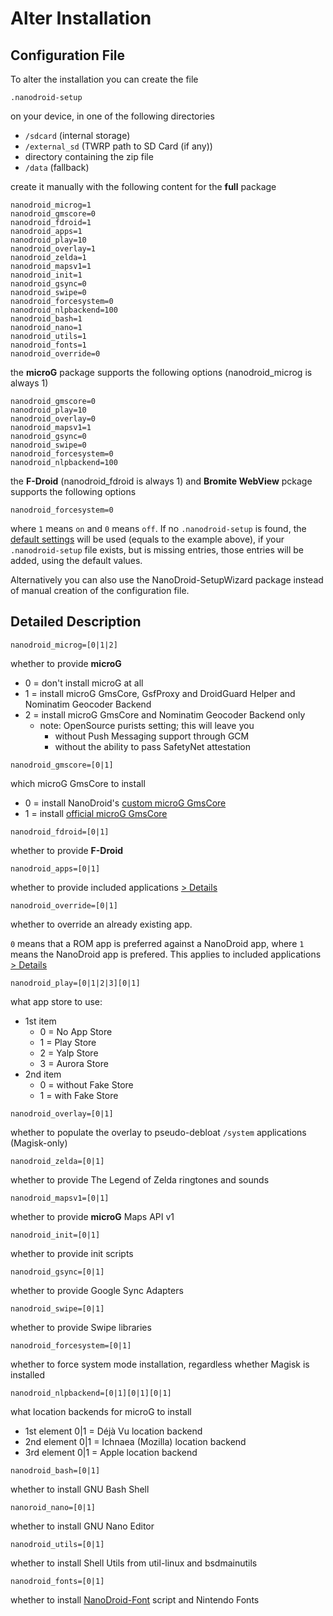 # Alter Installation

## Configuration File

To alter the installation you can create the file

`.nanodroid-setup`

on your device, in one of the following directories

* `/sdcard` (internal storage)
* `/external_sd` (TWRP path to SD Card (if any))
* directory containing the zip file
* `/data` (fallback)

create it manually with the following content for the **full** package

```
nanodroid_microg=1
nanodroid_gmscore=0
nanodroid_fdroid=1
nanodroid_apps=1
nanodroid_play=10
nanodroid_overlay=1
nanodroid_zelda=1
nanodroid_mapsv1=1
nanodroid_init=1
nanodroid_gsync=0
nanodroid_swipe=0
nanodroid_forcesystem=0
nanodroid_nlpbackend=100
nanodroid_bash=1
nanodroid_nano=1
nanodroid_utils=1
nanodroid_fonts=1
nanodroid_override=0
```

the **microG** package supports the following options (nanodroid_microg is always 1)

```
nanodroid_gmscore=0
nanodroid_play=10
nanodroid_overlay=0
nanodroid_mapsv1=1
nanodroid_gsync=0
nanodroid_swipe=0
nanodroid_forcesystem=0
nanodroid_nlpbackend=100
```

the **F-Droid** (nanodroid_fdroid is always 1) and **Bromite WebView** pckage supports the following options

```
nanodroid_forcesystem=0
```

where `1` means `on` and `0` means `off`. If no `.nanodroid-setup` is found, the [default settings](.nanodroid-setup) will be used (equals to the example above), if your `.nanodroid-setup` file exists, but is missing entries, those entries will be added, using the default values.

Alternatively you can also use the NanoDroid-SetupWizard package instead of manual creation of the configuration file.

## Detailed Description

`nanodroid_microg=[0|1|2]`

whether to provide **microG**

* 0 = don't install microG at all
* 1 = install microG GmsCore, GsfProxy and DroidGuard Helper and Nominatim Geocoder Backend
* 2 = install microG GmsCore and Nominatim Geocoder Backend only
  * note: OpenSource purists setting; this will leave you
      * without Push Messaging support through GCM
      * without the ability to pass SafetyNet attestation

`nanodroid_gmscore=[0|1]`

which microG GmsCore to install

* 0 = install NanoDroid's [custom microG GmsCore](https://github.com/Nanolx/android_packages_apps_GmsCore)
* 1 = install [official microG GmsCore](https://github.com/microg/android_packages_apps_GmsCore)

`nanodroid_fdroid=[0|1]`

whether to provide **F-Droid**

`nanodroid_apps=[0|1]`

whether to provide included applications [> Details](doc/Applications.md)

`nanodroid_override=[0|1]`

whether to override an already existing app.

`0` means that a ROM app is preferred against a NanoDroid app, where `1` means the NanoDroid app is prefered. This applies to included applications [> Details](doc/Applications.md)

`nanodroid_play=[0|1|2|3][0|1]`

what app store to use:
* 1st item
  * 0 = No App Store
  * 1 = Play Store
  * 2 = Yalp Store
  * 3 = Aurora Store
* 2nd item
  * 0 = without Fake Store
  * 1 = with Fake Store

`nanodroid_overlay=[0|1]`

whether to populate the overlay to pseudo-debloat `/system` applications (Magisk-only)

`nanodroid_zelda=[0|1]`

whether to provide The Legend of Zelda ringtones and sounds

`nanodroid_mapsv1=[0|1]`

whether to provide **microG** Maps API v1

`nanodroid_init=[0|1]`

whether to provide init scripts

`nanodroid_gsync=[0|1]`

whether to provide Google Sync Adapters

`nanodroid_swipe=[0|1]`

whether to provide Swipe libraries

`nanodroid_forcesystem=[0|1]`

whether to force system mode installation, regardless whether Magisk is installed

`nanodroid_nlpbackend=[0|1][0|1][0|1]`

what location backends for microG to install
* 1st element 0|1 = Déjà Vu location backend
* 2nd element 0|1 = Ichnaea (Mozilla) location backend
* 3rd element 0|1 = Apple location backend

`nanodroid_bash=[0|1]`

whether to install GNU Bash Shell

`nanoroid_nano=[0|1]`

whether to install GNU Nano Editor

`nanodroid_utils=[0|1]`

whether to install Shell Utils from util-linux and bsdmainutils

`nanodroid_fonts=[0|1]`

whether to install [NanoDroid-Font](NanoDroidFont.md) script and Nintendo Fonts
